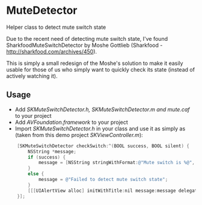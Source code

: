 MuteDetector
============

Helper class to detect mute switch state

Due to the recent need of detecting mute switch state, I've found SharkfoodMuteSwitchDetector by Moshe Gottlieb (Sharkfood - http://sharkfood.com/archives/450).

This is simply a small redesign of the Moshe's solution to make it easily usable for those of us who simply want to quickly check its state (instead of actively watching it).

Usage
---

* Add _SKMuteSwitchDetector.h, SKMuteSwitchDetector.m and mute.caf_ to your project
* Add _AVFoundation.framework_ to your project
* Import _SKMuteSwitchDetector.h_ in your class and use it as simply as (taken from this demo project _SKViewController.m_):

```objective-c
    [SKMuteSwitchDetector checkSwitch:^(BOOL success, BOOL silent) {
        NSString *message;
        if (success) {
            message = [NSString stringWithFormat:@"Mute switch is %@", silent ? @"ON" : @"OFF"];
        }
        else {
            message = @"Failed to detect mute switch state";
        }
        [[[UIAlertView alloc] initWithTitle:nil message:message delegate:nil cancelButtonTitle:@"OK" otherButtonTitles:nil] show];
    }];
```
